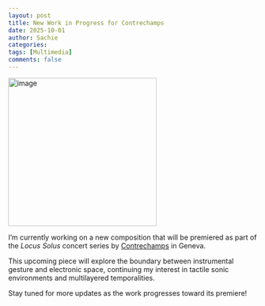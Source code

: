 ```yaml
---
layout: post
title: New Work in Progress for Contrechamps
date: 2025-10-01
author: Sachie
categories: 
tags: [Multimedia]
comments: false
---
```

<img src="https://cdn.sanity.io/images/0egjiwmm/production/8dfa024be62aea314022cf39cb0e75ec235b3347-727x1080.jpg?w=828&q=75&fit=clip&auto=format" alt="image" width="300">

I’m currently working on a new composition that will be premiered as part of the *Locus Solus* concert series by [Contrechamps](https://www.contrechamps.ch/fr/saison/locus-solus) in Geneva.

This upcoming piece will explore the boundary between instrumental gesture and electronic space, continuing my interest in tactile sonic environments and multilayered temporalities.

Stay tuned for more updates as the work progresses toward its premiere!

